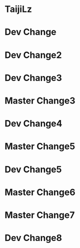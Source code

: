 # TaijiLz

# Dev Change

# Dev Change2

# Dev Change3

# Master Change3

# Dev Change4 

# Master Change5

# Dev Change5

# Master Change6


# Master Change7


# Dev Change8

